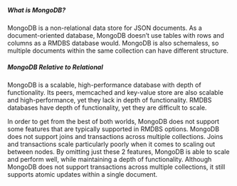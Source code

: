 ##### What is MongoDB?

MongoDB is a non-relational data store for JSON documents. As a document-oriented database, MongoDB doesn’t use tables with rows and columns as a RMDBS database would. MongoDB is also schemaless, so multiple documents within the same collection can have different structure.

##### MongoDB Relative to Relational

MongoDB is a scalable, high-performance database with depth of functionality. Its peers, memcached and key-value store are also scalable and high-performance, yet they lack in depth of functionality. RMDBS databases have depth of functionality, yet they are difficult to scale.

In order to get from the best of both worlds, MongoDB does not support some features that are typically supported in RMDBS options. MongoDB does not support joins and transactions across multiple collections. Joins and transactions scale particularly poorly when it comes to scaling out between nodes. By omitting just these 2 features, MongoDB is able to scale and perform well, while maintaining a depth of functionality. Although MongoDB does not support transactions across multiple collections, it still supports atomic updates within a single document.
